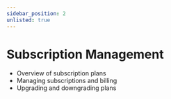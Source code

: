 ```yaml
---
sidebar_position: 2
unlisted: true
---
```


# Subscription Management

- Overview of subscription plans
- Managing subscriptions and billing
- Upgrading and downgrading plans
